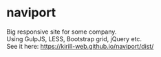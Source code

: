 # naviport
Big responsive site for some company. <br>
Using GulpJS, LESS, Bootstrap grid, jQuery etc. <br>
See it here: https://kirill-web.github.io/naviport/dist/
